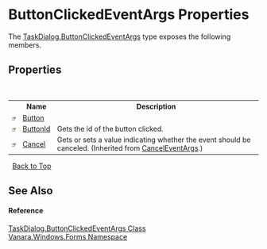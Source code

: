 # ButtonClickedEventArgs Properties
 

The <a href="b80f0d01-92ea-f9f9-e3c5-6eb8e14cab8b">TaskDialog.ButtonClickedEventArgs</a> type exposes the following members.


## Properties
&nbsp;<table><tr><th></th><th>Name</th><th>Description</th></tr><tr><td>![Public property](media/pubproperty.gif "Public property")</td><td><a href="a68990c4-101a-0ca7-ad36-359069a43d97">Button</a></td><td /></tr><tr><td>![Public property](media/pubproperty.gif "Public property")</td><td><a href="cf5cebdf-309a-6eaa-aced-46b002712007">ButtonId</a></td><td>
Gets the id of the button clicked.</td></tr><tr><td>![Public property](media/pubproperty.gif "Public property")</td><td><a href="http://msdn2.microsoft.com/en-us/library/e1bcat2e" target="_blank">Cancel</a></td><td>
Gets or sets a value indicating whether the event should be canceled.
 (Inherited from <a href="http://msdn2.microsoft.com/en-us/library/9ws52wzb" target="_blank">CancelEventArgs</a>.)</td></tr></table>&nbsp;
<a href="#buttonclickedeventargs-properties">Back to Top</a>

## See Also


#### Reference
<a href="b80f0d01-92ea-f9f9-e3c5-6eb8e14cab8b">TaskDialog.ButtonClickedEventArgs Class</a><br /><a href="c580cf52-4028-70db-28d0-f9b1abc03861">Vanara.Windows.Forms Namespace</a><br />